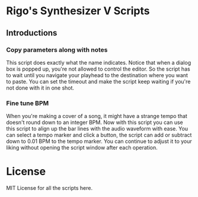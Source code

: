 # Rigo's Synthesizer V Scripts

## Introductions

### Copy parameters along with notes

This script does exactly what the name indicates. Notice that when a dialog box is popped up, you're not allowed to control the editor. So the script has to wait until you navigate your playhead to the destination where you want to paste. You can set the timeout and make the script keep waiting if you're not done with it in one shot.

### Fine tune BPM

When you're making a cover of a song, it might have a strange tempo that doesn't round down to an integer BPM. Now with this script you can use this script to align up the bar lines with the audio waveform with ease. You can select a tempo marker and click a button, the script can add or subtract down to 0.01 BPM to the tempo marker. You can continue to adjust it to your liking without opening the script window after each operation.

# License

MIT License for all the scripts here.
